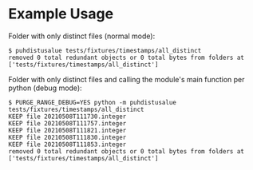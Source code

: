 # Example Usage

Folder with only distinct files (normal mode):
```
$ puhdistusalue tests/fixtures/timestamps/all_distinct
removed 0 total redundant objects or 0 total bytes from folders at ['tests/fixtures/timestamps/all_distinct']
```

Folder with only distinct files and calling the module's main function per python (debug mode):
```
$ PURGE_RANGE_DEBUG=YES python -m puhdistusalue tests/fixtures/timestamps/all_distinct
KEEP file 20210508T111730.integer
KEEP file 20210508T111757.integer
KEEP file 20210508T111821.integer
KEEP file 20210508T111830.integer
KEEP file 20210508T111853.integer
removed 0 total redundant objects or 0 total bytes from folders at ['tests/fixtures/timestamps/all_distinct']
```
